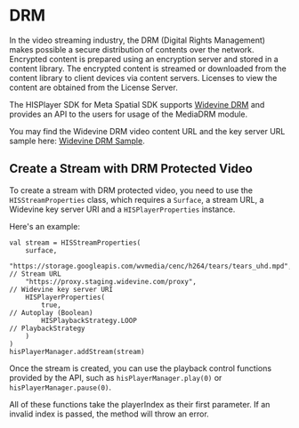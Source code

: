 # DRM

In the video streaming industry, the DRM (Digital Rights Management) makes possible a secure distribution of contents over the network.
Encrypted content is prepared using an encryption server and stored in a content library. The encrypted content is streamed or downloaded from the content library to client devices via content servers. Licenses to view the content are obtained from the License Server.

The HISPlayer SDK for Meta Spatial SDK supports [Widevine DRM](https://www.widevine.com/solutions/widevine-drm) and provides an API to the users for usage of the MediaDRM module.

You may find the Widevine DRM video content URL and the key server URL sample here: [Widevine DRM Sample](https://integration.widevine.com/player). 

## Create a Stream with DRM Protected Video 
To create a stream with DRM protected video, you need to use the `HISStreamProperties` class, which requires a `Surface`, a stream URL, a Widevine key server URI and a `HISPlayerProperties` instance.

Here's an example:

```
val stream = HISStreamProperties(
    surface,
    "https://storage.googleapis.com/wvmedia/cenc/h264/tears/tears_uhd.mpd",  // Stream URL
    "https://proxy.staging.widevine.com/proxy",                              // Widevine key server URI
    HISPlayerProperties(
        true,                                                               // Autoplay (Boolean)
        HISPlaybackStrategy.LOOP                                            // PlaybackStrategy
    )
)
hisPlayerManager.addStream(stream)
```

Once the stream is created, you can use the playback control functions provided by the API, such as `hisPlayerManager.play(0)` or `hisPlayerManager.pause(0)`.

All of these functions take the playerIndex as their first parameter. If an invalid index is passed, the method will throw an error.
